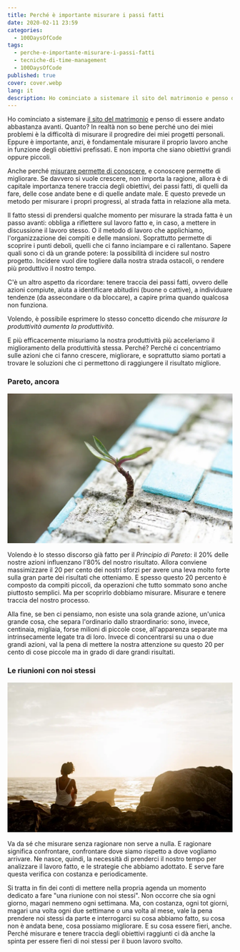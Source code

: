 ```yaml
---
title: Perché è importante misurare i passi fatti
date: 2020-02-11 23:59
categories:
  - 100DaysOfCode
tags:
  - perche-e-importante-misurare-i-passi-fatti
  - tecniche-di-time-management
  - 100DaysOfCode
published: true
cover: cover.webp
lang: it
description: Ho cominciato a sistemare il sito del matrimonio e penso di essere andato abbastanza avanti. Quanto? In realtà non so bene perché uno dei miei problemi è la difficoltà di misurare il progredire dei miei progetti personali. Eppure è importante, anzi, è fondamentale misurare il proprio lavoro anche in funzione degli obiettivi prefissati. E non importa che siano obiettivi grandi oppure piccoli.
---
```


Ho cominciato a sistemare [il sito del matrimonio](https://www.ilmatrimoniodiclaudiaesamuele.com/) e penso di essere andato abbastanza avanti. Quanto? In realtà non so bene perché uno dei miei problemi è la difficoltà di misurare il progredire dei miei progetti personali. Eppure è importante, anzi, è fondamentale misurare il proprio lavoro anche in funzione degli obiettivi prefissati. E non importa che siano obiettivi grandi oppure piccoli.

Anche perché [misurare permette di conoscere](https://blog.stranianelli.com/tecniche-di-time-management/), e conoscere permette di migliorare. Se davvero si vuole crescere, non importa la ragione, allora è di capitale importanza tenere traccia degli obiettivi, dei passi fatti, di quelli da fare, delle cose andate bene e di quelle andate male. E questo prevede un metodo per misurare i propri progressi, al strada fatta in relazione alla meta.

Il fatto stessi di prendersi qualche momento per misurare la strada fatta è un passo avanti: obbliga a riflettere sul lavoro fatto e, in caso, a mettere in discussione il lavoro stesso. O il metodo di lavoro che applichiamo, l'organizzazione dei compiti e delle mansioni. Soprattutto permette di scoprire i punti deboli, quelli che ci fanno inciampare e ci rallentano. Sapere quali sono ci dà un grande potere: la possibilità di incidere sul nostro progetto. Incidere vuol dire togliere dalla nostra strada ostacoli, o rendere più produttivo il nostro tempo.

C'è un altro aspetto da ricordare: tenere traccia dei passi fatti, ovvero delle azioni compiute, aiuta a identificare abitudini (buone o cattive), a individuare tendenze (da assecondare o da bloccare), a capire prima quando qualcosa non funziona.

Volendo, è possibile esprimere lo stesso concetto dicendo che _misurare la produttività aumenta la produttività_.

E più efficacemente misuriamo la nostra produttività più acceleriamo il miglioramento della produttività stessa. Perché? Perché ci concentriamo sulle azioni che ci fanno crescere, migliorare, e soprattutto siamo portati a trovare le soluzioni che ci permettono di raggiungere il risultato migliore.

### Pareto, ancora

![Immagine](./pareto-ancora.webp)

Volendo è lo stesso discorso già fatto per il _Principio di Pareto_: il 20% delle nostre azioni influenzano l'80% del nostro risultato. Allora conviene massimizzare il 20 per cento dei nostri sforzi per avere una leva molto forte sulla gran parte dei risultati che otteniamo. E spesso questo 20 percento è composto da compiti piccoli, da operazioni che tutto sommato sono anche piuttosto semplici. Ma per scoprirlo dobbiamo misurare. Misurare e tenere traccia del nostro processo.

Alla fine, se ben ci pensiamo, non esiste una sola grande azione, un'unica grande cosa, che separa l'ordinario dallo straordinario: sono, invece, centinaia, migliaia, forse milioni di piccole cose, all'apparenza separate ma intrinsecamente legate tra di loro. Invece di concentrarsi su una o due grandi azioni, val la pena di mettere la nostra attenzione su questo 20 per cento di cose piccole ma in grado di dare grandi risultati.

### Le riunioni con noi stessi

![Immagine](./pausa-di-riflessione.webp)

Va da sé che misurare senza ragionare non serve a nulla. E ragionare significa confrontare, confrontare dove siamo rispetto a dove vogliamo arrivare. Ne nasce, quindi, la necessità di prenderci il nostro tempo per analizzare il lavoro fatto, e le strategie che abbiamo adottato. E serve fare questa verifica con costanza e periodicamente.

Si tratta in fin dei conti di mettere nella propria agenda un momento dedicato a fare "una riunione con noi stessi". Non occorre che sia ogni giorno, magari nemmeno ogni settimana. Ma, con costanza, ogni tot giorni, magari una volta ogni due settimane o una volta al mese, vale la pena prendere noi stessi da parte e interrogarci su cosa abbiamo fatto, su cosa non è andata bene, cosa possiamo migliorare. E su cosa essere fieri, anche. Perché misurare e tenere traccia degli obiettivi raggiunti ci dà anche la spinta per essere fieri di noi stessi per il buon lavoro svolto.
